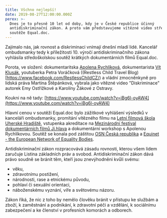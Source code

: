 ```yaml
---
title: Všchno nejlepší!
date: 2019-08-27T12:00:00.000Z
perex: >-
  Dnes je to přesně 10 let od doby, kdy je v České republice účinný
  antidiskriminační zákon. A proto vám představujeme vítězné video středoškolské
  soutěže Equal.doc.
---
```




Zajímalo nás, jak rovnost a diskriminaci vnímají dnešní mladí lidé. Kancelář ombudsmanky tedy k příležitosti 10. výročí antidiskriminačního zákona vyhlásila středoškolskou soutěž krátkých dokumentárních filmů Equal.doc. 



Porota, ve složení: dokumentaritska [Apolena Rychlíková](https://www.facebook.com/apolena.rychlikova), dokumentarista [Vít Klusák](https://www.facebook.com/vit.klusak), youtuberka Petra Voráčková ((Restless Child Travel Blog)[https://www.facebook.com/RestlessChildCZ/) a vládní zmocněnkyně pro lidská práva Martina Štěpánková, vybrala jako vítězné video &quot;Diskriminace&quot; autorek Emy Ostřížkové a Karolíny Žákové z Ostravy.



Koukni na ně tady: [https://www.youtube.com/watch?v=iBg6l-oyAW4](https://www.youtube.com/watch?v=iBg6l-oyAW4)



Hlavní cenou v soutěži Equal.doc bylo zážitkové vyhlášení výsledků v kanceláři ombudsmanky, promítání vítězného filmu na [Letní filmová škola Uherské Hradiště](https://www.facebook.com/letnifilmovaskola), vstupenka akreditace na [Mezinárodní festival dokumentárních filmů Ji.hlava](https://www.facebook.com/MFDFjihlava) a dokumentární workshop s Apolenou Rychlíkovou. Soutěž se konala pod záštitou [OSN Česká republika](https://www.facebook.com/OSNcz) a [Equinet - the European Network of Equality Bodies](https://www.facebook.com/EquinetEurope).



Antidiskriminační zákon rozpracovává zásadu rovnosti, kterou všem lidem zaručuje Listina základních práv a svobod. Antidiskriminační zákon dává právo soudně se bránit těm, kteří jsou znevýhodněni kvůli svému:




- věku,
- zdravotnímu postižení,
- národnosti, rase a etnickému původu,
- pohlaví či sexuální orientaci,
- náboženskému vyznání, víře a světovému názoru. 



Zákon říká, že nic z toho by nemělo člověku bránit v přístupu ke službám a zboží, k zaměstnání a podnikání, k zdravotní péči a vzdělání, k sociálnímu zabezpečení a ke členství v profesních komorách a odborech.


